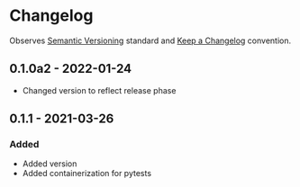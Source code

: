 # Changelog

Observes [Semantic Versioning](https://semver.org/spec/v2.0.0.html) standard and 
[Keep a Changelog](https://keepachangelog.com/en/1.0.0/) convention.

## 0.1.0a2 - 2022-01-24
+ Changed version to reflect release phase

## 0.1.1 - 2021-03-26
### Added
+ Added version
+ Added containerization for pytests